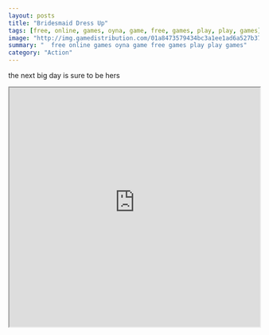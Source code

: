 ```yaml
---
layout: posts
title: "Bridesmaid Dress Up"
tags: [free, online, games, oyna, game, free, games, play, play, games]
image: "http://img.gamedistribution.com/01a8473579434bc3a1ee1ad6a527b37a.jpg"
summary: "  free online games oyna game free games play play games"
category: "Action"
---
```


the next big day is sure to be hers

<iframe width="100%" height="480px;" src="http://flash.gamedistribution.com?game=01a8473579434bc3a1ee1ad6a527b37a"></iframe>